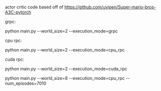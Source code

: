 actor critic code based off of https://github.com/uvipen/Super-mario-bros-A3C-pytorch

grpc:

python main.py --world_size=2 --execution_mode=grpc

cpu rpc:

python main.py --world_size=2 --execution_mode=cpu_rpc

cuda rpc:

python main.py --world_size=2 --execution_mode=cuda_rpc

python main.py --world_size=8 --execution_mode=cpu_rpc --num_episodes=7010